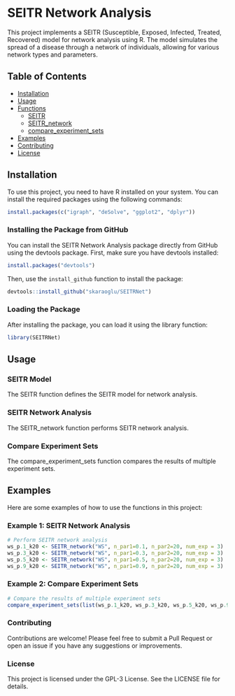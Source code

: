 # SEITR Network Analysis

This project implements a SEITR (Susceptible, Exposed, Infected, Treated, Recovered) model for network analysis using R. The model simulates the spread of a disease through a network of individuals, allowing for various network types and parameters.

## Table of Contents

- [Installation](#installation)
- [Usage](#usage)
- [Functions](#functions)
  - [SEITR](#seitrs)
  - [SEITR_network](#seitr_network)
  - [compare_experiment_sets](#compare_experiment_sets)
- [Examples](#examples)
- [Contributing](#contributing)
- [License](#license)

## Installation

To use this project, you need to have R installed on your system. You can install the required packages using the following commands:

```r
install.packages(c("igraph", "deSolve", "ggplot2", "dplyr"))
```

### Installing the Package from GitHub
You can install the SEITR Network Analysis package directly from GitHub using the devtools package. First, make sure you have devtools installed:
```r
install.packages("devtools")
```
Then, use the ```install_github``` function to install the package:
```r
devtools::install_github("skaraoglu/SEITRNet")
```
### Loading the Package
After installing the package, you can load it using the library function:
```r
library(SEITRNet)
```

## Usage

### SEITR Model
The SEITR function defines the SEITR model for network analysis.
### SEITR Network Analysis
The SEITR_network function performs SEITR network analysis.
### Compare Experiment Sets
The compare_experiment_sets function compares the results of multiple experiment sets.

## Examples
Here are some examples of how to use the functions in this project:

### Example 1: SEITR Network Analysis
```r
# Perform SEITR network analysis
ws_p.1_k20 <- SEITR_network("WS", n_par1=0.1, n_par2=20, num_exp = 3)
ws_p.3_k20 <- SEITR_network("WS", n_par1=0.3, n_par2=20, num_exp = 3)
ws_p.5_k20 <- SEITR_network("WS", n_par1=0.5, n_par2=20, num_exp = 3)
ws_p.9_k20 <- SEITR_network("WS", n_par1=0.9, n_par2=20, num_exp = 3)
```

### Example 2: Compare Experiment Sets
```r
# Compare the results of multiple experiment sets
compare_experiment_sets(list(ws_p.1_k20, ws_p.3_k20, ws_p.5_k20, ws_p.9_k20))
```

### Contributing
Contributions are welcome! Please feel free to submit a Pull Request or open an issue if you have any suggestions or improvements.

### License
This project is licensed under the GPL-3 License. See the LICENSE file for details.

